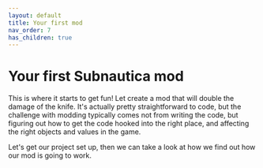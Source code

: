 ```yaml
---
layout: default
title: Your first mod
nav_order: 7
has_children: true
---
```


# Your first Subnautica mod

This is where it starts to get fun! Let create a mod that will double the damage of the knife. It's actually pretty straightforward to code, but the challenge with modding typically comes not from writing the code, but figuring out how to get the code hooked into the right place, and affecting the right objects and values in the game.

Let's get our project set up, then we can take a look at how we find out how our mod is going to work.
